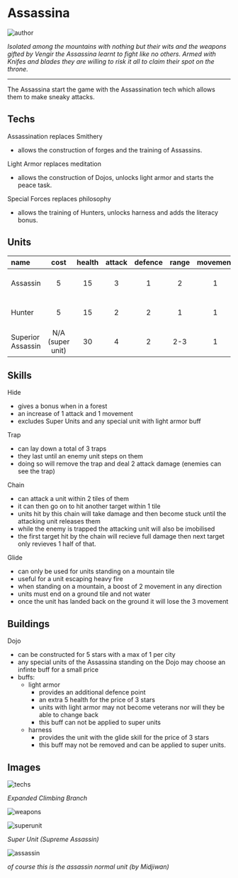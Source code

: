 # Assassina

![author](https://img.shields.io/badge/author-TheSignMaker%238324-%237289DA)

*Isolated among the mountains with nothing but their wits and the weapons gifted by Vengir the Assassina learnt to fight like no others. Armed with Knifes and blades they are willing to risk it all to claim their spot on the throne.*

---

The Assassina start the game with the Assassination tech which allows them to make sneaky attacks.

## Techs

Assassination replaces Smithery
 - allows the construction of forges and the training of Assassins.

Light Armor replaces meditation
 - allows the construction of Dojos, unlocks light armor and starts the peace task.

Special Forces replaces philosophy
 - allows the training of Hunters, unlocks harness and adds the literacy bonus.

## Units

| name | cost | health | attack | defence | range | movement | skills |
|:-----|:----:|:------:|:------:|:-------:|:-----:|:--------:|:-------|
| Assassin | 5 | 15 | 3 | 1 | 2 | 1 | Dash, Hide, Fortify |
| Hunter | 5 | 15 | 2 | 2 | 1 | 1 | Dash, Trap, Fortify |
| Superior Assassin | N/A (super unit) | 30 | 4 | 2 | 2-3 | 1 | Dash, Chain, Hide |

## Skills

Hide

- gives a bonus when in a forest
- an increase of 1 attack and 1 movement
- excludes Super Units and any special unit with light armor buff

Trap

- can lay down a total of 3 traps
- they last until an enemy unit steps on them
- doing so will remove the trap and deal 2 attack damage (enemies can see the trap)

Chain

- can attack a unit within 2 tiles of them
- it can then go on to hit another target within 1 tile
- units hit by this chain will take damage and then become stuck until the attacking unit releases them
- while the enemy is trapped the attacking unit will also be imobilised
- the first target hit by the chain will recieve full damage then next target only revieves 1 half of that.

Glide

- can only be used for units standing on a mountain tile
- useful for a unit escaping heavy fire
- when standing on a mountain, a boost of 2 movement in any direction
- units must end on a ground tile and not water
- once the unit has landed back on the ground it will lose the 3 movement

## Buildings

Dojo

- can be constructed for 5 stars with a max of 1 per city
- any special units of the Assassina standing on the Dojo may choose an infinte buff for a small price
- buffs:
    - light armor
        - provides an additional defence point
        - an extra 5 health for the price of 3 stars
        - units with light armor may not become veterans nor will they be able to change back
        - this buff can not be applied to super units
    - harness
        - provides the unit with the glide skill for the price of 3 stars
        - this buff may not be removed and can be applied to super units.

## Images

![techs](../images/assassina0.png)

*Expanded Climbing Branch*

![weapons](../images/assassina1.jpg)

![superunit](../images/assassina2.png)

*Super Unit (Supreme Assassin)*

![assassin](../images/assassina3.png)

*of course this is the assassin normal unit (by Midjiwan)*
